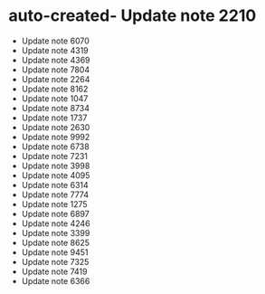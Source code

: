 # auto-created- Update note 2210
- Update note 6070
- Update note 4319
- Update note 4369
- Update note 7804
- Update note 2264
- Update note 8162
- Update note 1047
- Update note 8734
- Update note 1737
- Update note 2630
- Update note 9992
- Update note 6738
- Update note 7231
- Update note 3998
- Update note 4095
- Update note 6314
- Update note 7774
- Update note 1275
- Update note 6897
- Update note 4246
- Update note 3399
- Update note 8625
- Update note 9451
- Update note 7325
- Update note 7419
- Update note 6366
